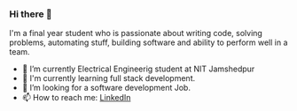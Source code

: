### Hi there 👋

<!--
**ashutoshvimal/ashutoshvimal** is a ✨ _special_ ✨ repository because its `README.md` (this file) appears on your GitHub profile.

Here are some ideas to get you started:

- 🔭 I’m currently Electrical Engineerig student at NIT Jamshedpur.
- 🌱 I’m currently learning ...full stack development.
- 👯 I’m looking to collaborate on ...
- 🤔 I’m looking for help with ...
- 💬 Ask me about ...
- 📫 How to reach me: ...
- 😄 Pronouns: ...
- ⚡ Fun fact: ...
-->I'm a final year student who is passionate about writing code, solving problems, automating stuff, building software and ability to perform well in a team.

<ul>
  <li>🔭 I’m currently Electrical Engineerig student at NIT Jamshedpur</li>
  <li>🌱 I'm currently learning full stack development.</li>
  <li>👯 I’m looking for a software development Job.</li>
  <li>📫 How to reach me: <a href="https://www.linkedin.com/in/ashutosh-vimal-1a0432216/">LinkedIn</a> </li>
</ul>

